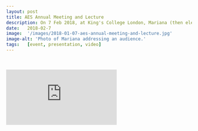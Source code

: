 ```yaml
---
layout: post
title: AES Annual Meeting and Lecture
description: On 7 Feb 2018, at King's College London, Mariana (then elected chair) gave a public lecture after the annual meeting. The meeting was followed by a social at the Shakespeare’s Head in Holbourn.
date:   2018-02-7
image:  '/images/2018-01-07-aes-annual-meeting-and-lecture.jpg'
image-alt: 'Photo of Mariana addressing an audience.'
tags:   [event, presentation, video]
---
```


<br>

<p><iframe title="AES Annual Meeting and Lecture." src="https://www.youtube.com/embed/13pabIzz8zI" loading="lazy" frameborder="0" allowfullscreen></iframe></p>

